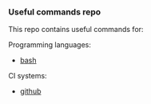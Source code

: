 ### Useful commands repo

This repo contains useful commands for:

Programming languages:
- [bash](./src/bash/bash.md)

CI systems:
- [github](./src/github/github.md)